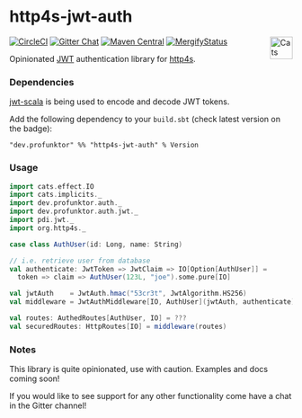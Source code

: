http4s-jwt-auth
===============

[![CircleCI](https://circleci.com/gh/profunktor/http4s-jwt-auth.svg?style=svg)](https://circleci.com/gh/profunktor/http4s-jwt-auth)
[![Gitter Chat](https://badges.gitter.im/profunktor-dev/http4s-jwt-auth.svg)](https://gitter.im/profunktor-dev/http4s-jwt-auth)
[![Maven Central](https://img.shields.io/maven-central/v/dev.profunktor/http4s-jwt-auth_2.12.svg)](http://search.maven.org/#search%7Cga%7C1%7Chttp4s-jwt-auth) <a href="https://typelevel.org/cats/"><img src="https://typelevel.org/cats/img/cats-badge.svg" height="40px" align="right" alt="Cats friendly" /></a>
[![MergifyStatus](https://img.shields.io/endpoint.svg?url=https://gh.mergify.io/badges/profunktor/http4s-jwt-auth&style=flat)](https://mergify.io)

Opinionated [JWT](https://tools.ietf.org/html/rfc7519) authentication library for [http4s](https://http4s.org/).

### Dependencies

[jwt-scala](https://github.com/pauldijou/jwt-scala) is being used to encode and decode JWT tokens.

Add the following dependency to your `build.sbt` (check latest version on the badge):

```
"dev.profunktor" %% "http4s-jwt-auth" % Version
```

### Usage

```scala
import cats.effect.IO
import cats.implicits._
import dev.profunktor.auth._
import dev.profunktor.auth.jwt._
import pdi.jwt._
import org.http4s._

case class AuthUser(id: Long, name: String)

// i.e. retrieve user from database
val authenticate: JwtToken => JwtClaim => IO[Option[AuthUser]] =
  token => claim => AuthUser(123L, "joe").some.pure[IO]

val jwtAuth    = JwtAuth.hmac("53cr3t", JwtAlgorithm.HS256)
val middleware = JwtAuthMiddleware[IO, AuthUser](jwtAuth, authenticate)

val routes: AuthedRoutes[AuthUser, IO] = ???
val securedRoutes: HttpRoutes[IO] = middleware(routes)
```

### Notes

This library is quite opinionated, use with caution. Examples and docs coming soon!

If you would like to see support for any other functionality come have a chat in the Gitter channel!
